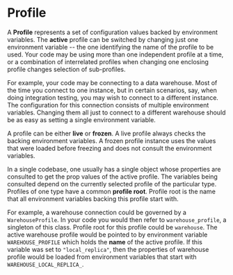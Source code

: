 # Profile

A **Profile** represents a set of configuration values backed by environment variables.
The **active** profile can be switched by changing just one environment variable -- the one identifying the name of the profile to be used.
Your code may be using more than one independent profile at a time, or a combination of interrelated profiles when changing one enclosing profile changes selection of sub-profiles.

For example, your code may be connecting to a data warehouse.
Most of the time you connect to one instance, but in certain scenarios, say,
when doing integration testing, you may wish to connect to a different instance.
The configuration for this connection consists of multiple environment variables.
Changing them all just to connect to a different warehouse should be as easy as
setting a single environment variable.

A profile can be either **live** or **frozen**.
A live profile always checks the backing environment variables.
A frozen profile instance uses the values that were loaded before freezing and does not consult 
the environment variables.

In a single codebase, one usually has a single object whose properties are consulted to get the 
prop values of the active profile. The variables being consulted depend on the currently selected 
profile of the particular type. Profiles of one type have a common **profile root**.
Profile root is the name that all environment variables backing this profile start with.

For example, a warehouse connection could be governed by a `WarehouseProfile`.
In your code you would then refer to `warehouse_profile`, a singleton of this class. 
Profile root for this profile could be `warehouse`. The active warehouse profile would be pointed to
by environment variable `WAREHOUSE_PROFILE` which holds the **name** of the active profile.
If this variable was set to `"local_replica"`, then the properties of warehouse profile 
would be loaded from environment variables that start with `WAREHOUSE_LOCAL_REPLICA_`.
